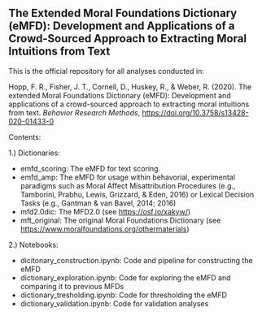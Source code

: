 ## The Extended Moral Foundations Dictionary (eMFD): Development and Applications of a Crowd-Sourced Approach to Extracting Moral Intuitions from Text

This is the official repository for all analyses conducted in: 

Hopp, F. R., Fisher, J. T., Cornell, D., Huskey, R., & Weber, R. (2020). The extended Moral Foundations Dictionary (eMFD): Development and applications of a crowd-sourced approach to extracting moral intuitions from text. _Behavior Research Methods_, https://doi.org/10.3758/s13428-020-01433-0

Contents:

1.) Dictionaries:
- emfd_scoring: The eMFD for text scoring.
- emfd_amp: The eMFD for usage within behavorial, experimental paradigms such as Moral Affect Misattribution Procedures (e.g., Tamborini, Prabhu, Lewis, Grizzard, & Eden, 2016) or Lexical Decision Tasks (e.g., Gantman & van Bavel, 2014; 2016)
- mfd2.0dic: The MFD2.0 (see https://osf.io/xakyw/)
- mft_original: The original Moral Foundations Dictionary (see https://www.moralfoundations.org/othermaterials)


2.) Notebooks:

- dicitonary_construction.ipynb: Code and pipeline for constructing the eMFD
- dictionary_exploration.ipynb: Code for exploring the eMFD and comparing it to previous MFDs
- dictionary_tresholding.ipynb: Code for thresholding the eMFD
- dictionary_validation.ipynb: Code for validation analyses
